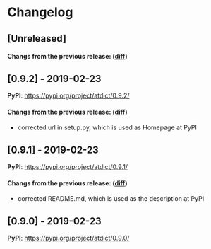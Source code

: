 # Changelog

## [Unreleased]

#### Changs from the previous release: ([diff](https://github.com/alphatwirl/atdict/compare/v0.9.2...master))

## [0.9.2] - 2019-02-23

**PyPI**: https://pypi.org/project/atdict/0.9.2/

#### Changs from the previous release: ([diff](https://github.com/alphatwirl/atdict/compare/v0.9.1...v.0.9.2))
- corrected url in setup.py, which is used as Homepage at PyPI

## [0.9.1] - 2019-02-23

**PyPI**: https://pypi.org/project/atdict/0.9.1/

#### Changs from the previous release: ([diff](https://github.com/alphatwirl/atdict/compare/v0.9.0...v.0.9.1))
- corrected README.md, which is used as the description at PyPI

## [0.9.0] - 2019-02-23

**PyPI**: https://pypi.org/project/atdict/0.9.0/
